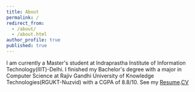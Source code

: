 ```yaml
---
title: About
permalink: /
redirect_from:
  - /about/
  - /about.html
author_profile: true
published: true
---
```

I am currently a Master's student at Indraprastha Institute of Information Technology(IIIT)-Delhi. I finished my Bachelor's degree with a major in Computer Science at Rajiv Gandhi University of Knowledge Technologies(RGUKT-Nuzvid) with a CGPA of 8.8/10. See my [Resume]().[CV](https://subhanisk7.github.io/cv/)
